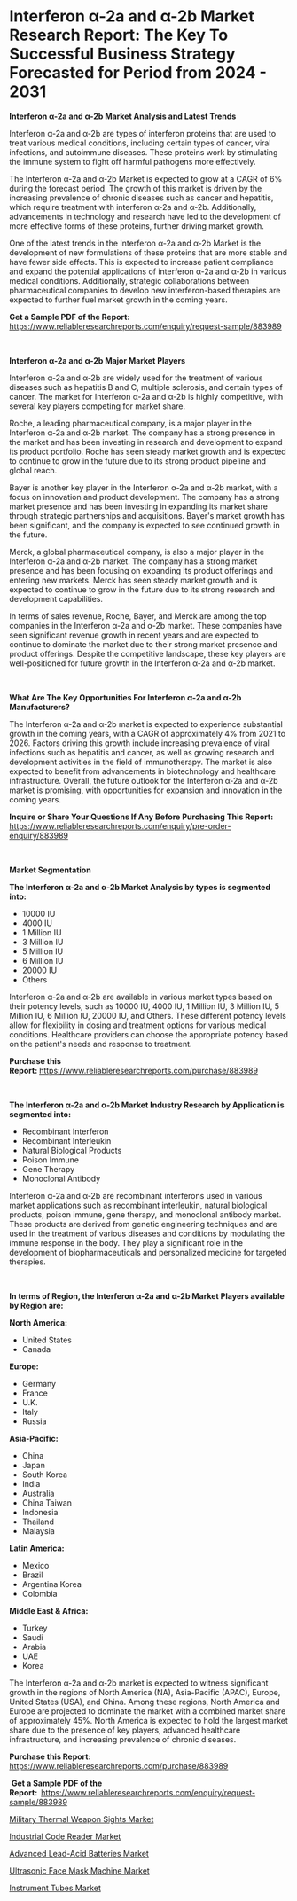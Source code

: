 <p><h1>Interferon α-2a and α-2b Market Research Report: The Key To Successful Business Strategy Forecasted for Period from 2024 - 2031</h1></p><p><strong>Interferon α-2a and α-2b Market Analysis and Latest Trends</strong></p>
<p><p>Interferon α-2a and α-2b are types of interferon proteins that are used to treat various medical conditions, including certain types of cancer, viral infections, and autoimmune diseases. These proteins work by stimulating the immune system to fight off harmful pathogens more effectively.</p><p>The Interferon α-2a and α-2b Market is expected to grow at a CAGR of 6% during the forecast period. The growth of this market is driven by the increasing prevalence of chronic diseases such as cancer and hepatitis, which require treatment with interferon α-2a and α-2b. Additionally, advancements in technology and research have led to the development of more effective forms of these proteins, further driving market growth.</p><p>One of the latest trends in the Interferon α-2a and α-2b Market is the development of new formulations of these proteins that are more stable and have fewer side effects. This is expected to increase patient compliance and expand the potential applications of interferon α-2a and α-2b in various medical conditions. Additionally, strategic collaborations between pharmaceutical companies to develop new interferon-based therapies are expected to further fuel market growth in the coming years.</p></p>
<p><strong>Get a Sample PDF of the Report:&nbsp;</strong> <a href="https://www.reliableresearchreports.com/enquiry/request-sample/883989">https://www.reliableresearchreports.com/enquiry/request-sample/883989</a></p>
<p>&nbsp;</p>
<p><strong>Interferon α-2a and α-2b Major Market Players</strong></p>
<p><p>Interferon α-2a and α-2b are widely used for the treatment of various diseases such as hepatitis B and C, multiple sclerosis, and certain types of cancer. The market for Interferon α-2a and α-2b is highly competitive, with several key players competing for market share.</p><p>Roche, a leading pharmaceutical company, is a major player in the Interferon α-2a and α-2b market. The company has a strong presence in the market and has been investing in research and development to expand its product portfolio. Roche has seen steady market growth and is expected to continue to grow in the future due to its strong product pipeline and global reach.</p><p>Bayer is another key player in the Interferon α-2a and α-2b market, with a focus on innovation and product development. The company has a strong market presence and has been investing in expanding its market share through strategic partnerships and acquisitions. Bayer's market growth has been significant, and the company is expected to see continued growth in the future.</p><p>Merck, a global pharmaceutical company, is also a major player in the Interferon α-2a and α-2b market. The company has a strong market presence and has been focusing on expanding its product offerings and entering new markets. Merck has seen steady market growth and is expected to continue to grow in the future due to its strong research and development capabilities.</p><p>In terms of sales revenue, Roche, Bayer, and Merck are among the top companies in the Interferon α-2a and α-2b market. These companies have seen significant revenue growth in recent years and are expected to continue to dominate the market due to their strong market presence and product offerings. Despite the competitive landscape, these key players are well-positioned for future growth in the Interferon α-2a and α-2b market.</p></p>
<p>&nbsp;</p>
<p><strong>What Are The Key Opportunities For Interferon α-2a and α-2b Manufacturers?</strong></p>
<p><p>The Interferon α-2a and α-2b market is expected to experience substantial growth in the coming years, with a CAGR of approximately 4% from 2021 to 2026. Factors driving this growth include increasing prevalence of viral infections such as hepatitis and cancer, as well as growing research and development activities in the field of immunotherapy. The market is also expected to benefit from advancements in biotechnology and healthcare infrastructure. Overall, the future outlook for the Interferon α-2a and α-2b market is promising, with opportunities for expansion and innovation in the coming years.</p></p>
<p><strong>Inquire or Share Your Questions If Any Before Purchasing This Report:</strong> <a href="https://www.reliableresearchreports.com/enquiry/pre-order-enquiry/883989">https://www.reliableresearchreports.com/enquiry/pre-order-enquiry/883989</a></p>
<p>&nbsp;</p>
<p><strong>Market Segmentation</strong></p>
<p><strong>The Interferon α-2a and α-2b Market Analysis by types is segmented into:</strong></p>
<p><ul><li>10000 IU</li><li>4000 IU</li><li>1 Million IU</li><li>3 Million IU</li><li>5 Million IU</li><li>6 Million IU</li><li>20000 IU</li><li>Others</li></ul></p>
<p><p>Interferon α-2a and α-2b are available in various market types based on their potency levels, such as 10000 IU, 4000 IU, 1 Million IU, 3 Million IU, 5 Million IU, 6 Million IU, 20000 IU, and Others. These different potency levels allow for flexibility in dosing and treatment options for various medical conditions. Healthcare providers can choose the appropriate potency based on the patient's needs and response to treatment.</p></p>
<p><strong>Purchase this Report:&nbsp;</strong><a href="https://www.reliableresearchreports.com/purchase/883989">https://www.reliableresearchreports.com/purchase/883989</a></p>
<p>&nbsp;</p>
<p><strong>The Interferon α-2a and α-2b Market Industry Research by Application is segmented into:</strong></p>
<p><ul><li>Recombinant Interferon</li><li>Recombinant Interleukin</li><li>Natural Biological Products</li><li>Poison Immune</li><li>Gene Therapy</li><li>Monoclonal Antibody</li></ul></p>
<p><p>Interferon α-2a and α-2b are recombinant interferons used in various market applications such as recombinant interleukin, natural biological products, poison immune, gene therapy, and monoclonal antibody market. These products are derived from genetic engineering techniques and are used in the treatment of various diseases and conditions by modulating the immune response in the body. They play a significant role in the development of biopharmaceuticals and personalized medicine for targeted therapies.</p></p>
<p>&nbsp;</p>
<p><strong>In terms of Region, the Interferon α-2a and α-2b Market Players available by Region are:</strong></p>
<p>
    <p> <strong> North America: </strong>
        <ul>
            <li>United States</li>
            <li>Canada</li>
        </ul>
        </p> 
    <p> <strong> Europe: </strong>
        <ul>
            <li>Germany</li>
            <li>France</li>
            <li>U.K.</li>
            <li>Italy</li>
            <li>Russia</li>
        </ul>
        </p> 
    <p> <strong> Asia-Pacific: </strong>
        <ul>
            <li>China</li>
            <li>Japan</li>
            <li>South Korea</li>
            <li>India</li>
            <li>Australia</li>
            <li>China Taiwan</li>
            <li>Indonesia</li>
            <li>Thailand</li>
            <li>Malaysia</li>
        </ul>
        </p> 
    <p> <strong> Latin America: </strong>
        <ul>
            <li>Mexico</li>
            <li>Brazil</li>
            <li>Argentina Korea</li>
            <li>Colombia</li>
        </ul>
        </p> 
    <p> <strong> Middle East & Africa: </strong>
        <ul>
            <li>Turkey</li>
            <li>Saudi</li>
            <li>Arabia</li>
            <li>UAE</li>
            <li>Korea</li>
        </ul>
    </p>
    </p>
<p><p>The Interferon α-2a and α-2b market is expected to witness significant growth in the regions of North America (NA), Asia-Pacific (APAC), Europe, United States (USA), and China. Among these regions, North America and Europe are projected to dominate the market with a combined market share of approximately 45%. North America is expected to hold the largest market share due to the presence of key players, advanced healthcare infrastructure, and increasing prevalence of chronic diseases.</p></p>
<p><strong>Purchase this Report: </strong><a href="https://www.reliableresearchreports.com/purchase/883989">https://www.reliableresearchreports.com/purchase/883989</a></p>
<p>&nbsp;<strong>Get a Sample PDF of the Report:&nbsp;&nbsp;</strong><a href="https://www.reliableresearchreports.com/enquiry/request-sample/883989">https://www.reliableresearchreports.com/enquiry/request-sample/883989</a></p>
<p><strong></strong></p>
<p><p><a href="https://medium.com/@besaosmani1903/military-thermal-weapon-sights-nbsp-market-focuses-on-market-share-size-and-projected-forecast-20dca541273f">Military Thermal Weapon Sights Market</a></p><p><a href="https://medium.com/@judyhunter52/industrial-code-reader-market-trends-forecast-and-competitive-analysis-to-2031-fc76d849f238">Industrial Code Reader Market</a></p><p><a href="https://github.com/wwwkeltoum/Market-Research-Report-List-1/blob/main/advanced-lead-acid-batteries-market.md">Advanced Lead-Acid Batteries Market</a></p><p><a href="https://medium.com/@judyhunter52/ultrasonic-face-mask-machine-market-insights-into-market-cagr-market-trends-and-growth-f4220951e4b5">Ultrasonic Face Mask Machine Market</a></p><p><a href="https://github.com/gamblestampleyjenny50m5sl6/Market-Research-Report-List-1/blob/main/instrument-tubes-market.md">Instrument Tubes Market</a></p></p>